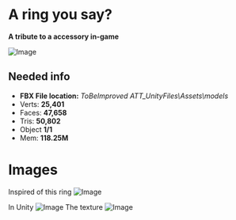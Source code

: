 # A ring you say?
**A tribute to a accessory in-game**

![Image](https://cdn.discordapp.com/attachments/585219899635531782/596477580895584256/unknown.png "MIT")

## Needed info
* **FBX File location:** *ToBeImproved ATT_UnityFiles\Assets\models*
* Verts: **25,401**
* Faces: **47,658**
* Tris: **50,802**
* Object **1/1**
* Mem: **118.25M**

# Images
Inspired of this ring
![Image](https://proxy.duckduckgo.com/iu/?u=https%3A%2F%2Fae01.alicdn.com%2Fkf%2FHTB1S3TbnL6H8KJjy0Fjq6yXepXav%2FMens-Ring-Luminous-Dragon-Rings-for-Men-Women-Rings-Glow-In-The-Dark-Male-Ring-Jewelry.jpg&f=1 "inspired")

In Unity
![Image](https://cdn.discordapp.com/attachments/585219899635531782/596473325564198917/unknown.png "unity")
The texture
![Image](https://cdn.discordapp.com/attachments/585219899635531782/596474004538130442/ringVerts-v8.1.png "texture")
